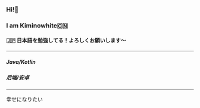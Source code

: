 ### Hi!👋  
### I am Kiminowhite🇨🇳  
#### 🇯🇵 日本語を勉強してる！よろしくお願いします〜

---


<!--
**kiminowhite/kiminowhite** is a ✨ _special_ ✨ repository because its `README.md` (this file) appears on your GitHub profile.

Here are some ideas to get you started:

- 🔭 I’m currently working on ...
- 🌱 I’m currently learning ...
- 👯 I’m looking to collaborate on ...
- 🤔 I’m looking for help with ...
- 💬 Ask me about ...
- 📫 How to reach me: ...
- 😄 Pronouns: ...
- ⚡ Fun fact: ...
-->
##### Java/Kotlin
##### 后端/安卓



---
幸せになりたい


